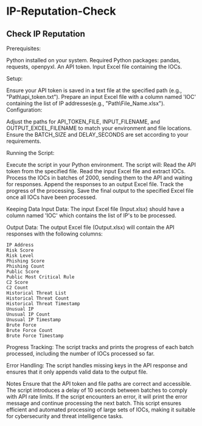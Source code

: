 # IP-Reputation-Check
Check IP Reputation
----------------------------------------------
Prerequisites:

Python installed on your system.
Required Python packages: pandas, requests, openpyxl.
An API token.
Input Excel file containing the IOCs.

Setup:

Ensure your API token is saved in a text file at the specified path (e.g., "Path\api_token.txt").
Prepare an input Excel file with a column named 'IOC' containing the list of IP addresses(e.g., "Path\File_Name.xlsx").
Configuration:

Adjust the paths for API_TOKEN_FILE, INPUT_FILENAME, and OUTPUT_EXCEL_FILENAME to match your environment and file locations.
Ensure the BATCH_SIZE and DELAY_SECONDS are set according to your requirements.

Running the Script:

Execute the script in your Python environment. The script will:
    Read the API token from the specified file.
    Read the input Excel file and extract IOCs.
    Process the IOCs in batches of 2000, sending them to the API and waiting for responses.
    Append the responses to an output Excel file.
    Track the progress of the processing.
    Save the final output to the specified Excel file once all IOCs have been processed.

Keeping Data
Input Data: The input Excel file (Input.xlsx) should have a column named 'IOC' which contains the list of IP's to be processed.

Output Data: The output Excel file (Output.xlsx) will contain the API responses with the following columns:

    IP Address
    Risk Score
    Risk Level
    Phishing Score
    Phishing Count
    Public Score
    Public Most Critical Rule
    C2 Score
    C2 Count
    Historical Threat List
    Historical Threat Count
    Historical Threat Timestamp
    Unusual IP
    Unusual IP Count
    Unusual IP Timestamp
    Brute Force
    Brute Force Count
    Brute Force Timestamp
    
Progress Tracking: The script tracks and prints the progress of each batch processed, including the number of IOCs processed so far.

Error Handling: The script handles missing keys in the API response and ensures that it only appends valid data to the output file.

Notes
Ensure that the API token and file paths are correct and accessible.
The script introduces a delay of 10 seconds between batches to comply with API rate limits.
If the script encounters an error, it will print the error message and continue processing the next batch.
This script ensures efficient and automated processing of large sets of IOCs, making it suitable for cybersecurity and threat intelligence tasks.
